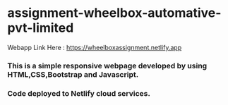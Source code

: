 # assignment-wheelbox-automative-pvt-limited

Webapp Link Here : 
https://wheelboxassignment.netlify.app

### This is a simple responsive webpage developed by using HTML,CSS,Bootstrap and Javascript.
### Code deployed to Netlify cloud services.
